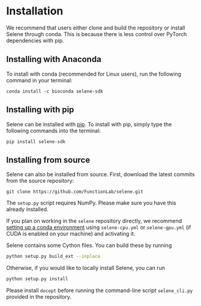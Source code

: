 # Installation

We recommend that users either clone and build the repository or install Selene through conda. This is because there is less control over PyTorch dependencies with pip.

## Installing with Anaconda

To install with conda (recommended for Linux users), run the following command in your terminal:
```
conda install -c bioconda selene-sdk
```

## Installing with pip

Selene can be installed with [pip](https://pypi.org/project/pip/).
To install with pip, simply type the following commands into the terminal:
```
pip install selene-sdk
```

## Installing from source

Selene can also be installed from source.
First, download the latest commits from the source repository:
```
git clone https://github.com/FunctionLab/selene.git
```

The `setup.py` script requires NumPy. Please make sure you have this already installed.

If you plan on working in the `selene` repository directly, we recommend [setting up a conda environment](https://conda.io/docs/user-guide/tasks/manage-environments.html#creating-an-environment-from-an-environment-yml-file) using `selene-cpu.yml` or `selene-gpu.yml` (if CUDA is enabled on your machine) and activating it.

Selene contains some Cython files. You can build these by running
```sh
python setup.py build_ext --inplace
```

Otherwise, if you would like to locally install Selene, you can run
```sh
python setup.py install
```

Please install `docopt` before running the command-line script `selene_cli.py` provided in the repository.
